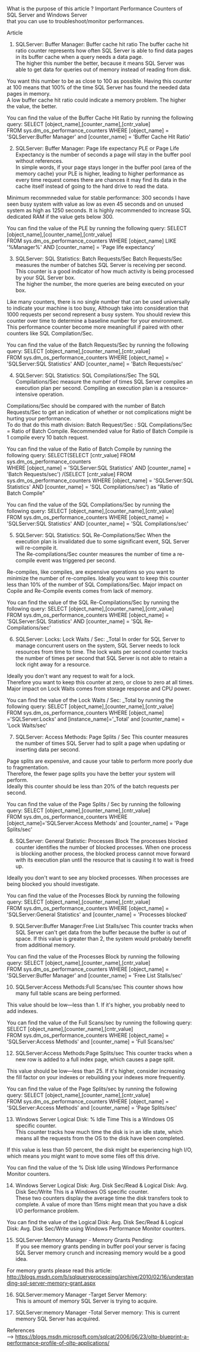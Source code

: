What is the purpose of this article ? 
Important Performance Counters of SQL Server and Windows Server  
that you can use to troubleshoot/monitor performances. 
       
Article 
 
1. SQLServer: Buffer Manager: Buffer cache hit ratio 
The buffer cache hit ratio counter represents how often SQL Server is able to find data pages in its buffer cache when a query needs a data page.  
The higher this number the better, because it means SQL Server was able to get data for queries out of memory instead of reading from disk.  
 
You want this number to be as close to 100 as possible. Having this counter at 100 means that 100% of the time SQL Server has found the needed data pages in memory.  
A low buffer cache hit ratio could indicate a memory problem. 
The higher the value, the better. 
 
You can find the value of the Buffer Cache Hit Ratio by running the following query: 
SELECT [object_name],[counter_name],[cntr_value]  
FROM sys.dm_os_performance_counters 
WHERE [object_name] = 'SQLServer:Buffer Manager' and [counter_name] = 'Buffer Cache Hit Ratio' 
 
 
2. SQLServer: Buffer Manager: Page life expectancy 
PLE or Page Life Expectancy is the number of seconds a page will stay in the buffer pool without references.  
In simple words, if your page stays longer in the buffer pool (area of the memory cache) your PLE is higher, leading to higher performance as every time request comes there are chances it may find its data in the cache itself instead of going to the hard drive to read the data. 
 
Minimum recommneded value for stable performance: 300 seconds 
I have seen busy system with value as low as even 45 seconds and on unused system as high as 1250 seconds. 
It is highly recommended to increase SQL dedicated RAM if the value gets below 300. 
 
You can find the value of the PLE by running the following query: 
SELECT [object_name],[counter_name],[cntr_value]  
FROM sys.dm_os_performance_counters 
WHERE [object_name] LIKE '%Manager%' AND [counter_name] = 'Page life expectancy' 
 
3. SQLServer: SQL Statistics: Batch Requests/Sec 
Batch Requests/Sec measures the number of batches SQL Server is receiving per second. 
This counter is a good indicator of how much activity is being processed by your SQL Server box.  
The higher the number, the more queries are being executed on your box.  
 
Like many counters, there is no single number that can be used universally to indicate your machine is too busy, 
Although take into consideration that 1000 requests per second represent a busy system. 
You should review this counter over time to determine a baseline number for your environment. 
This performance counter become more meaningfull if paired with other counters like SQL Compilation/Sec. 
 
You can find the value of the Batch Requests/Sec by running the following query: 
SELECT [object_name],[counter_name],[cntr_value]  
FROM sys.dm_os_performance_counters 
WHERE [object_name] = 'SQLServer:SQL Statistics' AND [counter_name] = 'Batch Requests/sec' 
 
4. SQLServer: SQL Statistics: SQL Compilations/Sec 
The SQL Compilations/Sec measure the number of times SQL Server compiles an execution plan per second. 
Compiling an execution plan is a resource-intensive operation.  
 
Compilations/Sec should be compared with the number of Batch Requests/Sec to get an indication of whether or not complications might be hurting your performance.  
To do that do this math division: 
Batch Request/Sec : SQL Compilations/Sec = Ratio of Batch Compile. 
Recommended value for Ratio of Batch Compile is 1 compile every 10 batch request. 
 
You can find the value of the Ratio of Batch Compile by running the following query: 
SELECT(SELECT [cntr_value] FROM sys.dm_os_performance_counters  
WHERE [object_name] = 'SQLServer:SQL Statistics' AND [counter_name] = 'Batch Requests/sec') 
/(SELECT [cntr_value] FROM sys.dm_os_performance_counters WHERE [object_name] = 'SQLServer:SQL Statistics' AND [counter_name] = 'SQL Compilations/sec') as "Ratio of Batch Compile" 
 
You can find the value of the SQL Compilations/Sec by running the following query: 
SELECT [object_name],[counter_name],[cntr_value]  
FROM sys.dm_os_performance_counters 
WHERE [object_name] = 'SQLServer:SQL Statistics' AND [counter_name] = 'SQL Compilations/sec' 
 
5. SQLServer: SQL Statistics: SQL Re-Compilations/Sec 
When the execution plan is invalidated due to some significant event, SQL Server will re-compile it.  
The Re-compilations/Sec counter measures the number of time a re-compile event was triggered per second.  
 
Re-compiles, like compiles, are expensive operations so you want to minimize the number of re-compiles. Ideally you want to keep this counter less than 10% of the number of SQL Compilations/Sec. 
Major impact on Copile and Re-Compile events comes from lack of memory. 
 
You can find the value of the SQL Re-Compilations/Sec by running the following query: 
SELECT [object_name],[counter_name],[cntr_value]  
FROM sys.dm_os_performance_counters 
WHERE [object_name] = 'SQLServer:SQL Statistics' AND [counter_name] = 'SQL Re-Compilations/sec' 
 
6. SQLServer: Locks: Lock Waits / Sec: _Total 
In order for SQL Server to manage concurrent users on the system, SQL Server needs to lock resources from time to time. The lock waits per second counter tracks the number of times per second that SQL Server is not able to retain a lock right away for a resource.  
 
Ideally you don't want any request to wait for a lock.  
Therefore you want to keep this counter at zero, or close to zero at all times. 
Major impact on Lock Waits comes from storage response and CPU power. 
 
You can find the value of the  Lock Waits / Sec: _Total by running the following query: 
SELECT [object_name],[counter_name],[cntr_value]  
FROM sys.dm_os_performance_counters 
WHERE [object_name] ='SQLServer:Locks' and [instance_name]='_Total' and [counter_name] = 'Lock Waits/sec' 
 
7. SQLServer: Access Methods: Page Splits / Sec 
This counter measures the number of times SQL Server had to split a page when updating or inserting data per second.  
 
Page splits are expensive, and cause your table to perform more poorly due to fragmentation.  
Therefore, the fewer page splits you have the better your system will perform.  
Ideally this counter should be less than 20% of the batch requests per second. 
 
You can find the value of the Page Splits / Sec by running the following query: 
SELECT [object_name],[counter_name],[cntr_value]  
FROM sys.dm_os_performance_counters 
WHERE [object_name]='SQLServer:Access Methods' and [counter_name] =  'Page Splits/sec' 
 
8. SQLServer: General Statistic: Processes Block 
The processes blocked counter identifies the number of blocked processes. When one process is blocking another process, the blocked process cannot move forward with its execution plan until the resource that is causing it to wait is freed up.  
 
Ideally you don't want to see any blocked processes. When processes are being blocked you should investigate. 
 
You can find the value of the Processes Block by running the following query: 
SELECT [object_name],[counter_name],[cntr_value]  
FROM sys.dm_os_performance_counters 
WHERE [object_name] = 'SQLServer:General Statistics'  and [counter_name] = 'Processes blocked' 
 
9. SQLServer:Buffer Manager:Free List Stalls/sec 
This counter tracks when SQL Server can't get data from the buffer because the buffer is out of space. If this value is greater than 2, the system would probably benefit from additional memory. 
 
You can find the value of the Processes Block by running the following query: 
SELECT [object_name],[counter_name],[cntr_value]  
FROM sys.dm_os_performance_counters 
WHERE [object_name] = 'SQLServer:Buffer Manager' and [counter_name] = 'Free List Stalls/sec' 
 
10. SQLServer:Access Methods:Full Scans/sec 
This counter shows how many full table scans are being performed.  
 
This value should be low—less than 1. If it's higher, you probably need to add indexes. 
 
You can find the value of the Full Scans/sec by running the following query: 
SELECT [object_name],[counter_name],[cntr_value]  
FROM sys.dm_os_performance_counters 
WHERE [object_name] = 'SQLServer:Access Methods' and [counter_name] = 'Full Scans/sec' 
 
12. SQLServer:Access Methods:Page Splits/sec 
This counter tracks when a new row is added to a full index page, which causes a page split.  
 
This value should be low—less than 25. If it's higher, consider increasing the fill factor on your indexes or rebuilding your indexes more frequently. 
 
You can find the value of the Page Splits/sec by running the following query: 
SELECT [object_name],[counter_name],[cntr_value]  
FROM sys.dm_os_performance_counters 
WHERE [object_name] = 'SQLServer:Access Methods' and [counter_name] = 'Page Splits/sec' 
 
13. Windows Server Logical Disk: % Idle Time 
This is a Windows OS specific counter.  
This counter tracks how much time the disk is in an idle state, which means all the requests from the OS to the disk have been completed.  
 
If this value is less than 50 percent, the disk might be experiencing high I/O, which means you might want to move some files off this drive. 
 
You can find the value of the % Disk Idle using Windows Performance Monitor counters. 
 
14. Windows Server Logical Disk: Avg. Disk Sec/Read & Logical Disk: Avg. Disk Sec/Write 
This is a Windows OS specific counter.  
These two counters display the average time the disk transfers took to complete. A value of more than 15ms might mean that you have a disk I/O performance problem. 
 
You can find the value of the Logical Disk: Avg. Disk Sec/Read & Logical Disk: Avg. Disk Sec/Write 
 using Windows Performance Monitor counters. 
 
15. SQLServer:Memory Manager - Memory Grants Pending:  
If you see memory grants pending in buffer pool your server is facing SQL Server memory crunch and increasing memory would be a good idea.  
 
For memory grants please read this article: http://blogs.msdn.com/b/sqlqueryprocessing/archive/2010/02/16/understanding-sql-server-memory-grant.aspx  
 
16. SQLServer:memory Manager -Target Server Memory:  
This is amount of memory SQL Server is trying to acquire.  
 
17. SQLServer:memory Manager -Total Server memory: 
This is current memory SQL Server has acquired.  
 
References  
-->  https://blogs.msdn.microsoft.com/sqlcat/2006/06/23/oltp-blueprint-a-performance-profile-of-oltp-applications/ 
  

